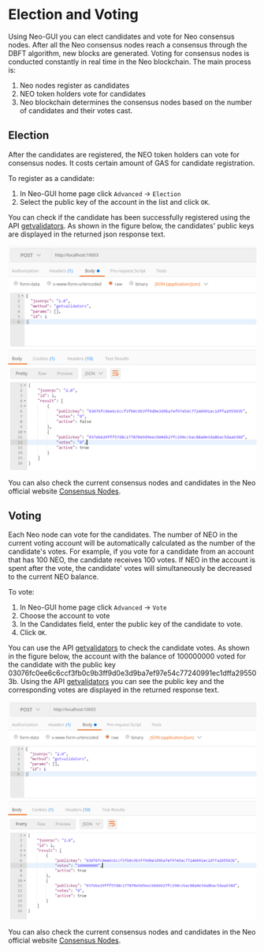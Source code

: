 # Election and Voting

Using Neo-GUI you can elect candidates and vote for Neo consensus nodes. After all the Neo consensus nodes reach a consensus through the DBFT algorithm, new blocks are generated. Voting for consensus nodes is conducted constantly in real time in the Neo blockchain. The main process is:

1. Neo nodes register as candidates
2. NEO token holders vote for candidates
3. Neo blockchain determines the consensus nodes based on the number of candidates and their votes cast.

## Election

After the candidates are registered, the NEO token holders can vote for consensus nodes. It costs certain amount of GAS for candidate registration.

To register as a candidate:

1. In Neo-GUI home page click `Advanced` -> `Election`
2. Select the public key of the account in the list and click `OK`. 

You can check if the candidate has been successfully registered using the API [getvalidators](../../reference/rpc/latest-version/api/getvalidators.html).  As shown in the figure below, the candidates' public keys are displayed in the returned json response text.

![](../../assets/getvalidator1.png)

You can also check the current consensus nodes and candidates in the Neo official website [Consensus Nodes](https://neo.org/consensus).

## Voting

Each Neo node can vote for the candidates. The number of NEO in the current voting account will be automatically calculated as the number of the candidate's votes. For example, if you vote for a candidate from an account that has 100 NEO, the candidate receives 100 votes. If NEO in the account is spent after the vote, the candidate' votes will simultaneously be decreased to the current NEO balance.

To vote:  

1. In Neo-GUI home page click `Advanced` -> `Vote`
2. Choose the account to vote
3. In the Candidates field, enter the public key of the candidate to vote. 
4. Click `OK`. 

You can use the API [getvalidators](../../reference/rpc/latest-version/api/getvalidators.html) to check the candidate votes. As shown in the figure below, the account with the balance of 100000000 voted for the candidate with the public key 03076fc0ee6c6ccf3fb0c9b3ff9d0e3d9ba7ef97e54c77240991ec1dffa295503b. Using the API [getvalidators](../../reference/rpc/latest-version/api/getvalidators.html) you can see the public key and the corresponding votes are displayed in the returned response text.

![](../../assets/getvalidator2.png)

You can also check the current consensus nodes and candidates in the Neo official website [Consensus Nodes](https://neo.org/consensus).


